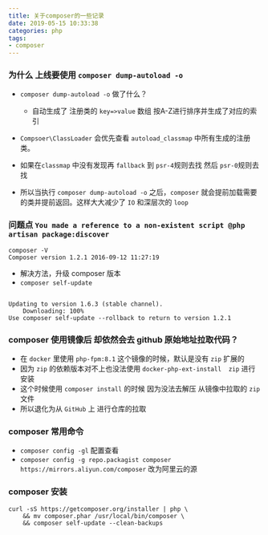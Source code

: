 ```yaml
---
title: 关于composer的一些记录
date: 2019-05-15 10:33:38
categories: php
tags:
- composer
---
```


### 为什么 上线要使用 `composer dump-autoload -o`
- `composer dump-autoload -o` 做了什么？
	- 自动生成了 注册类的 `key=>value` 数组 按A-Z进行排序并生成了对应的索引
- `Compsoer\ClassLoader` 会优先查看 `autoload_classmap` 中所有生成的注册类。
- 如果在`classmap` 中没有发现再 `fallback` 到 `psr-4`规则去找 然后 `psr-0`规则去找

- 所以当执行 `composer dump-autoload -o` 之后，`composer` 就会提前加载需要的类并提前返回。这样大大减少了 `IO` 和深层次的 `loop`

### 问题点 `You made a reference to a non-existent script @php artisan package:discover`

```shell
composer -V
Composer version 1.2.1 2016-09-12 11:27:19
```

- 解决方法，升级 composer 版本
- `composer self-update`

```shell

Updating to version 1.6.3 (stable channel).
    Downloading: 100%
Use composer self-update --rollback to return to version 1.2.1
```

### composer 使用镜像后 却依然会去 github 原始地址拉取代码？

- 在 `docker` 里使用 `php-fpm:8.1` 这个镜像的时候，默认是没有 `zip` 扩展的
- 因为 `zip` 的依赖版本对不上也没法使用 `docker-php-ext-install  zip` 进行安装
- 这个时候使用 `composer install` 的时候 因为没法去解压 从镜像中拉取的 `zip` 文件
- 所以退化为从 `GitHub` 上 进行仓库的拉取

### composer 常用命令
- `composer config -gl` 配置查看
- `composer config -g repo.packagist composer https://mirrors.aliyun.com/composer` 改为阿里云的源

### composer 安装

```shell
curl -sS https://getcomposer.org/installer | php \
    && mv composer.phar /usr/local/bin/composer \
    && composer self-update --clean-backups
```